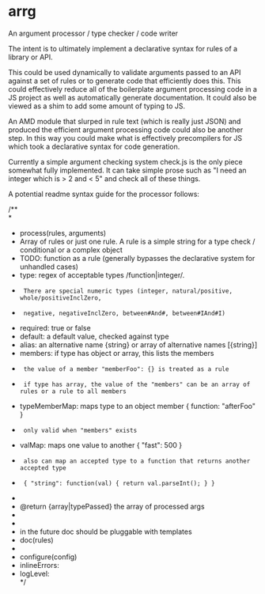 arrg
====

An argument processor / type checker / code writer

The intent is to ultimately implement a declarative syntax for rules of a library or API.

This could be used dynamically to validate arguments passed to an API against a set of rules
or to generate code that efficiently does this. This could effectively reduce all of the boilerplate
argument processing code in a JS project as well as automatically generate documentation. It could
also be viewed as a shim to add some amount of typing to JS. 

An AMD module that slurped in rule text (which is really just JSON) and produced the efficient
argument processing code could also be another step. In this way you could make what is effectively 
precompilers for JS which took a declarative syntax for code generation. 

Currently a simple argument checking system check.js is the only piece somewhat fully implemented.
It can take simple prose such as "I need an integer which is > 2 and < 5" and check all of these things.

A potential readme syntax guide for the processor follows:

/**                                                                                                                      
 *                                                                                                                       
 * process(rules, arguments)                                                                                             
 * Array of rules or just one rule. A rule is a simple string for a type check / conditional or a complex object         
 * TODO: function as a rule (generally bypasses the declarative system for unhandled cases)                              
 * type: regex of acceptable types /function|integer/.                                                                   
 *      There are special numeric types (integer, natural/positive, whole/positiveInclZero,                              
 *      negative, negativeInclZero, between#And#, between#IAnd#I)                                                        
 * required: true or false                                                                                               
 * default: a default value, checked against type                                                                        
 * alias: an alternative name {string} or array of alternative names [{string}]                                          
 * members: if type has object or array, this lists the members                                                          
 *      the value of a member "memberFoo": {} is treated as a rule                                                       
 *      if type has array, the value of the "members" can be an array of rules or a rule to all members                  
 * typeMemberMap: maps type to an object member { function: "afterFoo" }                                                 
 *      only valid when "members" exists                                                                                 
 * valMap: maps one value to another { "fast": 500 }                                                                     
 *      also can map an accepted type to a function that returns another accepted type                                   
 *      { "string": function(val) { return val.parseInt(); } }                                                           
 *                                                                                                                       
 *  @return {array|typePassed} the array of processed args                                                               
 *                                                                                                                       
 *                                                                                                                       
 * in the future doc should be pluggable with templates                                                                  
 * doc(rules)                                                                                                            
 *                                                                                                                       
 * configure(config)                                                                                                     
 * inlineErrors:                                                                                                         
 * logLevel:                                                                                                             
 */   


